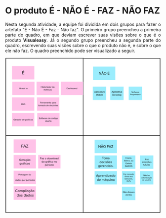 # O produto É - NÃO É - FAZ - NÃO FAZ

<p align="justify">Nesta segunda atividade, a equipe foi dividida em dois grupos para fazer o artefato "É - Não É - Faz - Não faz". O primeiro grupo preencheu a primeira parte do quadro, em que deviam escrever suas visões sobre o que é o produto <b>Visualeasy</b>. Já o segundo grupo preencheu a segunda parte do quadro, escrevendo suas visões sobre o que o produto não é, e sobre o que ele não faz. O quadro preenchido pode ser visualizado a seguir.</p>

![É - Não É - Faz - Não faz](./e-faz.png)

<br>